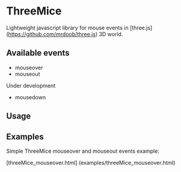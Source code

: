 # ThreeMice

Lightweight javascript library for mouse events in [three.js] (https://github.com/mrdoob/three.js) 3D world.

## Available events

* mouseover
* mouseout

Under development
* mousedown

## Usage

## Examples

Simple ThreeMice mouseover and mouseout events example:

[threeMice_mouseover.html] (examples/threeMice_mouseover.html)
